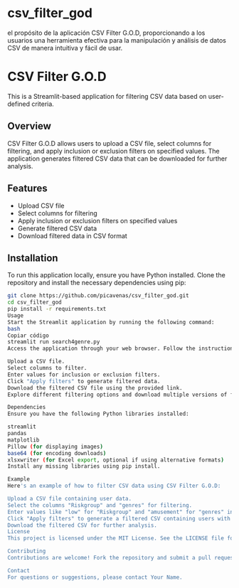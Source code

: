 # csv_filter_god
el propósito de la aplicación CSV Filter G.O.D, proporcionando a los usuarios una herramienta efectiva para la manipulación y análisis de datos CSV de manera intuitiva y fácil de usar.



# CSV Filter G.O.D

This is a Streamlit-based application for filtering CSV data based on user-defined criteria.

## Overview

CSV Filter G.O.D allows users to upload a CSV file, select columns for filtering, and apply inclusion or exclusion filters on specified values. The application generates filtered CSV data that can be downloaded for further analysis.

## Features

- Upload CSV file
- Select columns for filtering
- Apply inclusion or exclusion filters on specified values
- Generate filtered CSV data
- Download filtered data in CSV format

## Installation

To run this application locally, ensure you have Python installed. Clone the repository and install the necessary dependencies using pip:

```bash
git clone https://github.com/picavenas/csv_filter_god.git
cd csv_filter_god
pip install -r requirements.txt
Usage
Start the Streamlit application by running the following command:
bash
Copiar código
streamlit run search4genre.py
Access the application through your web browser. Follow the instructions on the Streamlit interface to:

Upload a CSV file.
Select columns to filter.
Enter values for inclusion or exclusion filters.
Click "Apply filters" to generate filtered data.
Download the filtered CSV file using the provided link.
Explore different filtering options and download multiple versions of filtered CSV files as needed.

Dependencies
Ensure you have the following Python libraries installed:

streamlit
pandas
matplotlib
Pillow (for displaying images)
base64 (for encoding downloads)
xlsxwriter (for Excel export, optional if using alternative formats)
Install any missing libraries using pip install.

Example
Here's an example of how to filter CSV data using CSV Filter G.O.D:

Upload a CSV file containing user data.
Select the columns "Riskgroup" and "genres" for filtering.
Enter values like "low" for "Riskgroup" and "amusement" for "genres" in the inclusion filters.
Click "Apply filters" to generate a filtered CSV containing users with "Riskgroup" as "low" and "genres" as "amusement".
Download the filtered CSV for further analysis.
License
This project is licensed under the MIT License. See the LICENSE file for details.

Contributing
Contributions are welcome! Fork the repository and submit a pull request with your enhancements.

Contact
For questions or suggestions, please contact Your Name.
